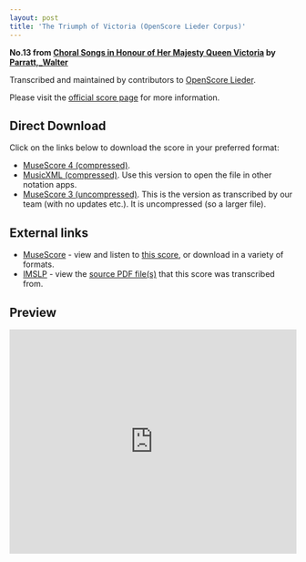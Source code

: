 ```yaml
---
layout: post
title: 'The Triumph of Victoria (OpenScore Lieder Corpus)'
---
```


__No.13 from [Choral Songs in Honour of Her Majesty Queen Victoria](https://fourscoreandmore.org/openscore/lieder/Parratt%2C_Walter/Choral_Songs_in_Honour_of_Her_Majesty_Queen_Victoria/) by [Parratt,_Walter](https://fourscoreandmore.org/openscore/lieder/Parratt%2C_Walter)__

Transcribed and maintained by contributors to [OpenScore Lieder].

Please visit the [official score page] for more information.

[official score page]: https://musescore.com/openscore-lieder-corpus/scores/6690090
[OpenScore Lieder]: https://musescore.com/openscore-lieder-corpus

## Direct Download

Click on the links below to download the score in your preferred format:
- [MuseScore 4 (compressed)](https://fourscoreandmore.org/openscore/lieder/Parratt%2C_Walter/Choral_Songs_in_Honour_of_Her_Majesty_Queen_Victoria/13_The_Triumph_of_Victoria.mscz).
- [MusicXML (compressed)](https://fourscoreandmore.org/openscore/lieder/Parratt%2C_Walter/Choral_Songs_in_Honour_of_Her_Majesty_Queen_Victoria/13_The_Triumph_of_Victoria.mxl). Use this version to open the file in other notation apps.
- [MuseScore 3 (uncompressed)](https://raw.githubusercontent.com/OpenScore/Lieder/refs/heads/main/scores/Parratt%2C_Walter/Choral_Songs_in_Honour_of_Her_Majesty_Queen_Victoria/13_The_Triumph_of_Victoria/lc6690090.mscx). This is the version as transcribed by our team (with no updates etc.). It is uncompressed (so a larger file).

## External links

- [MuseScore] - view and listen to [this score][MuseScore], or download in a variety of formats.
- [IMSLP] - view the [source PDF file(s)][IMSLP] that this score was transcribed from.

[MuseScore]: https://musescore.com/score/6690090
[IMSLP]: https://imslp.org/wiki/Special:ReverseLookup/585417

## Preview

<iframe width="100%" height="394" src="https://musescore.com/openscore-lieder-corpus/scores/6690090/embed" frameborder="0" allowfullscreen allow="autoplay; fullscreen"></iframe>
